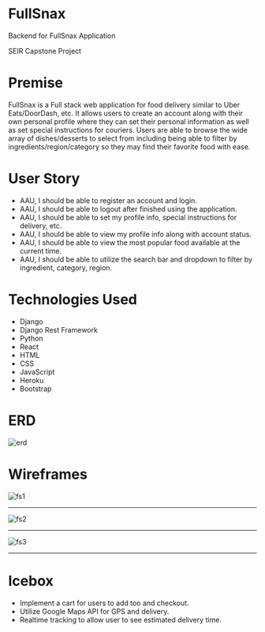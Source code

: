 # FullSnax
Backend for FullSnax Application

SEIR Capstone Project

<h1>Premise</h1>

FullSnax is a Full stack web application for food delivery similar to Uber Eats/DoorDash, etc. It allows users to create an account along with their own personal profile where they can set their personal information as well as set special instructions for couriers. Users are able to browse the wide array of dishes/desserts to select from including being able to filter by ingredients/region/category so they may find their favorite food with ease.

<h1>User Story</h1>

- AAU, I should be able to register an account and login.
- AAU, I should be able to logout after finished using the application.
- AAU, I should be able to set my profile info, special instructions for delivery, etc.
- AAU, I should be able to view my profile info along with account status.
- AAU, I should be able to view the most popular food available at the current time.
- AAU, I should be able to utilize the search bar and dropdown to filter by ingredient, category, region.

<h1>Technologies Used</h1>


- Django
- Django Rest Framework
- Python
- React
- HTML
- CSS
- JavaScript
- Heroku
- Bootstrap

<h1>ERD</h1>

![erd](https://user-images.githubusercontent.com/102341554/182396420-a178f56f-bf72-40b6-9d74-d2470e23c669.png)

<h1>Wireframes</h1>

![fs1](https://user-images.githubusercontent.com/102341554/182396201-61998680-c432-4729-be67-cc8662eb6ac3.png)

<hr />

![fs2](https://user-images.githubusercontent.com/102341554/182396315-ef0e5b39-c6d4-42c9-a156-4fd2789e9dad.png)

<hr />

![fs3](https://user-images.githubusercontent.com/102341554/182396366-e81492fa-b24f-49f0-82d2-2f530dd7b572.png)

<hr />

<h1>Icebox</h1>

- Implement a cart for users to add too and checkout.
- Utilize Google Maps API for GPS and delivery.
- Realtime tracking to allow user to see estimated delivery time.



